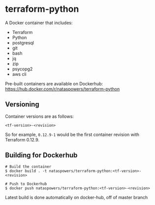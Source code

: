 # terraform-python

A Docker container that includes:
- Terraform
- Python
- postgresql
- git
- bash
- jq
- zip
- psycopg2
- aws cli

Pre-built containers are available on Dockerhub:
https://hub.docker.com/r/nataspowers/terraform-python

## Versioning
Container versions are as follows:

```
<tf-version>-<revision>
```

So for example, `0.12.9-1` would be the first container revision with Terraform 0.12.9.

## Building for Dockerhub

```
# Build the container
$ docker build . -t nataspowers/terraform-python:<tf-version>-<revision>

# Push to Dockerhub
$ docker push nataspowers/terraform-python:<tf-version>-<revision>
```

Latest build is done automatically on docker-hub, off of master branch
